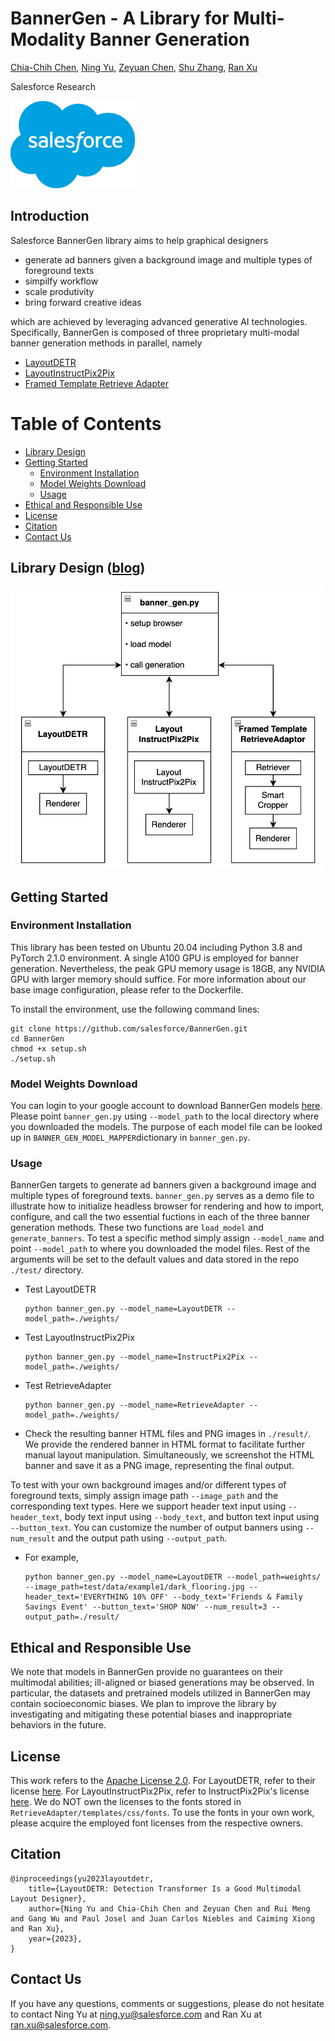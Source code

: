 # BannerGen - A Library for Multi-Modality Banner Generation 
[Chia-Chih Chen](https://scholar.google.com/citations?user=0Hr1SOUAAAAJ&hl=en), [Ning Yu](https://ningyu1991.github.io/), [Zeyuan Chen](https://www.linkedin.com/in/zeyuan-chen-0253b6141/), [Shu Zhang](https://scholar.google.com/citations?user=k9zsuBIAAAAJ&hl=en), [Ran Xu](https://www.linkedin.com/in/ran-x-a2765924/)

Salesforce Research

<img src="./fig/salesforce_logo.png" width=200>

## Introduction
Salesforce BannerGen library aims to help graphical designers
- generate ad banners given a background image and multiple types of foreground texts 
- simpilfy workflow
- scale produtivity
- bring forward creative ideas

which are achieved by leveraging advanced generative AI technologies. Specifically, BannerGen is composed of three proprietary multi-modal banner generation methods in parallel, namely
- [LayoutDETR](./LayoutDETR)
- [LayoutInstructPix2Pix](./InstructPix2Pix)
- [Framed Template Retrieve Adapter](./RetrieveAdapter)

# Table of Contents
  - [Library Design](#library-design-blog)
  - [Getting Started](#getting-started)
    - [Environment Installation](#environment-installation)
    - [Model Weights Download](#model-weights-download)
    - [Usage](#usage)
  - [Ethical and Responsible Use](#ethical-and-responsible-use)
  - [License](#license)
  - [Citation](#citation)
  - [Contact Us](#contact-us)

## Library Design ([blog](https://bannergen.placeholder))
<img src="./fig/LibraryDesign.png" width=500>

## Getting Started
### Environment Installation
This library has been tested on Ubuntu 20.04 including Python 3.8 and PyTorch 2.1.0 environment. A single A100 GPU is employed for banner generation. Nevertheless, the peak GPU memory usage is 18GB, any NVIDIA GPU with larger memory should suffice. For more information about our base image configuration, please refer to the Dockerfile.

To install the environment, use the following command lines:
```
git clone https://github.com/salesforce/BannerGen.git
cd BannerGen
chmod +x setup.sh
./setup.sh
```

### Model Weights Download
You can login to your google account to download BannerGen models [here](https://console.cloud.google.com/storage/browser/sfr-bannergen-data-research). Please point `banner_gen.py` using `--model_path` to the local directory where you downloaded the models. The purpose of each model file can be looked up in `BANNER_GEN_MODEL_MAPPER`dictionary in `banner_gen.py`.

### Usage
BannerGen targets to generate ad banners given a background image and multiple types of foreground texts. `banner_gen.py` serves as a demo file to illustrate how to initialize headless browser for rendering and how to import, configure, and call the two essential fuctions in each of the three banner generation methods. These two functions are `load_model` and `generate_banners`. To test a specific method simply assign `--model_name` and point `--model_path` to where you downloaded the model files. Rest of the arguments will be set to the default values and data stored in the repo `./test/` directory.

- Test LayoutDETR
  ```
  python banner_gen.py --model_name=LayoutDETR --model_path=./weights/
  ```
- Test LayoutInstructPix2Pix
  ```
  python banner_gen.py --model_name=InstructPix2Pix --model_path=./weights/
  ```
- Test RetrieveAdapter
  ```
  python banner_gen.py --model_name=RetrieveAdapter --model_path=./weights/
  ```
- Check the resulting banner HTML files and PNG images in `./result/`. We provide the rendered banner in HTML format to facilitate further manual layout manipulation. Simultaneously, we screenshot the HTML banner and save it as a PNG image, representing the final output.

To test with your own background images and/or different types of foreground texts, simply assign image path `--image_path` and the corresponding text types. Here we support header text input using `--header_text`, body text input using `--body_text`, and button text input using `--button_text`. You can customize the number of output banners using `--num_result` and the output path using `--output_path`.
- For example,
  ```
  python banner_gen.py --model_name=LayoutDETR --model_path=weights/ --image_path=test/data/example1/dark_flooring.jpg --header_text='EVERYTHING 10% OFF' --body_text='Friends & Family Savings Event' --button_text='SHOP NOW' --num_result=3 --output_path=./result/
  ```

## Ethical and Responsible Use
We note that models in BannerGen provide no guarantees on their multimodal abilities; ill-aligned or biased generations may be observed. In particular, the datasets and pretrained models utilized in BannerGen may contain socioeconomic biases. We plan to improve the library by investigating and mitigating these potential biases and inappropriate behaviors in the future.

## License
This work refers to the [Apache License 2.0](LICENSE.txt). For LayoutDETR, refer to their license [here](https://github.com/salesforce/LayoutDETR/blob/main/LICENSE.txt). For LayoutInstructPix2Pix, refer to InstructPix2Pix's license [here](https://github.com/timothybrooks/instruct-pix2pix/blob/main/LICENSE). We do NOT own the licenses to the fonts stored in `RetrieveAdapter/templates/css/fonts`. To use the fonts in your own work, please acquire the employed font licenses from the respective owners.

## Citation
  ```
  @inproceedings{yu2023layoutdetr,
      title={LayoutDETR: Detection Transformer Is a Good Multimodal Layout Designer},
      author={Ning Yu and Chia-Chih Chen and Zeyuan Chen and Rui Meng and Gang Wu and Paul Josel and Juan Carlos Niebles and Caiming Xiong and Ran Xu},
      year={2023},
  }
  ```

## Contact Us
If you have any questions, comments or suggestions, please do not hesitate to contact Ning Yu at [ning.yu@salesforce.com](mailto:ning.yu@salesforce.com) and Ran Xu at [ran.xu@salesforce.com](mailto:ran.xu@salesforce.com).
